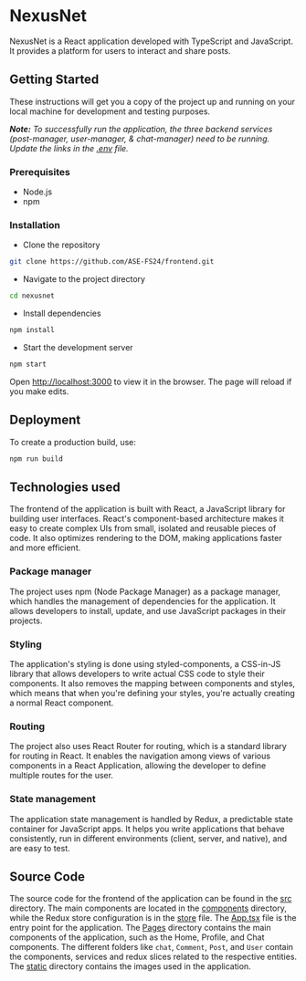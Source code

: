 # NexusNet

NexusNet is a React application developed with TypeScript and JavaScript. It provides a platform for users to interact and share posts.

## Getting Started

These instructions will get you a copy of the project up and running on your local machine for development and testing purposes.

***Note:*** *To successfully run the application, the three backend services (post-manager, user-manager, & chat-manager) need to be running. Update the links in the [.env](./.env) file.*


### Prerequisites

- Node.js
- npm

### Installation

- Clone the repository
```bash
git clone https://github.com/ASE-FS24/frontend.git
```

- Navigate to the project directory
```bash
cd nexusnet
```

- Install dependencies
```bash
npm install
```

- Start the development server
```bash
npm start
```

Open [http://localhost:3000](http://localhost:3000) to view it in the browser. The page will reload if you make edits.


## Deployment

To create a production build, use:

```bash
npm run build
```

## Technologies used
The frontend of the application is built with React, a JavaScript library for building user interfaces. React's 
component-based architecture makes it easy to create complex UIs from small, isolated and reusable pieces of code. 
It also optimizes rendering to the DOM, making applications faster and more efficient.  

### Package manager
The project uses npm (Node Package Manager) as a package manager, which handles the management of dependencies for the 
application. It allows developers to install, update, and use JavaScript packages in their projects.

### Styling
The application's styling is done using styled-components, a CSS-in-JS library that allows developers to write actual 
CSS code to style their components. It also removes the mapping between components and styles, which means that when 
you're defining your styles, you're actually creating a normal React component.  

### Routing
The project also uses React Router for routing, which is a standard library for routing in React. It enables the 
navigation among views of various components in a React Application, allowing the developer to define multiple routes 
for the user.  

### State management
The application state management is handled by Redux, a predictable state container for JavaScript apps. It helps you 
write applications that behave consistently, run in different environments (client, server, and native), and are easy 
to test.  

## Source Code
The source code for the frontend of the application can be found in the [src](./src) directory. The main components
are located in the [components](./src/app/Pages) directory, while the Redux store configuration is in the
[store](./src/app/store.ts) file. The [App.tsx](./src/App.tsx) file is the entry point for the application. The 
[Pages](./src/app/Pages) directory contains the main components of the application, such as the Home, Profile, and
Chat components. The different folders like `chat`, `Comment`, `Post`, and `User` contain the components, services and 
redux slices related to the respective entities. The [static](./src/static/images) directory contains the images used in
the application.
